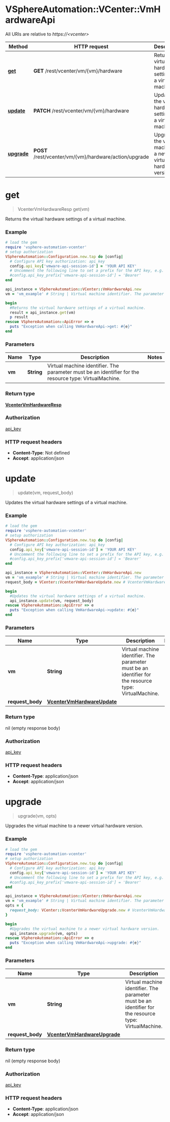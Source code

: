 # VSphereAutomation::VCenter::VmHardwareApi

All URIs are relative to *https://&lt;vcenter&gt;*

Method | HTTP request | Description
------------- | ------------- | -------------
[**get**](VmHardwareApi.md#get) | **GET** /rest/vcenter/vm/{vm}/hardware | Returns the virtual hardware settings of a virtual machine.
[**update**](VmHardwareApi.md#update) | **PATCH** /rest/vcenter/vm/{vm}/hardware | Updates the virtual hardware settings of a virtual machine.
[**upgrade**](VmHardwareApi.md#upgrade) | **POST** /rest/vcenter/vm/{vm}/hardware/action/upgrade | Upgrades the virtual machine to a newer virtual hardware version.


# **get**
> VcenterVmHardwareResp get(vm)

Returns the virtual hardware settings of a virtual machine.

### Example
```ruby
# load the gem
require 'vsphere-automation-vcenter'
# setup authorization
VSphereAutomation::Configuration.new.tap do |config|
  # Configure API key authorization: api_key
  config.api_key['vmware-api-session-id'] = 'YOUR API KEY'
  # Uncomment the following line to set a prefix for the API key, e.g. 'Bearer' (defaults to nil)
  #config.api_key_prefix['vmware-api-session-id'] = 'Bearer'
end

api_instance = VSphereAutomation::VCenter::VmHardwareApi.new
vm = 'vm_example' # String | Virtual machine identifier. The parameter must be an identifier for the resource type: VirtualMachine.

begin
  #Returns the virtual hardware settings of a virtual machine.
  result = api_instance.get(vm)
  p result
rescue VSphereAutomation::ApiError => e
  puts "Exception when calling VmHardwareApi->get: #{e}"
end
```

### Parameters

Name | Type | Description  | Notes
------------- | ------------- | ------------- | -------------
 **vm** | **String**| Virtual machine identifier. The parameter must be an identifier for the resource type: VirtualMachine. | 

### Return type

[**VcenterVmHardwareResp**](VcenterVmHardwareResp.md)

### Authorization

[api_key](../README.md#api_key)

### HTTP request headers

 - **Content-Type**: Not defined
 - **Accept**: application/json



# **update**
> update(vm, request_body)

Updates the virtual hardware settings of a virtual machine.

### Example
```ruby
# load the gem
require 'vsphere-automation-vcenter'
# setup authorization
VSphereAutomation::Configuration.new.tap do |config|
  # Configure API key authorization: api_key
  config.api_key['vmware-api-session-id'] = 'YOUR API KEY'
  # Uncomment the following line to set a prefix for the API key, e.g. 'Bearer' (defaults to nil)
  #config.api_key_prefix['vmware-api-session-id'] = 'Bearer'
end

api_instance = VSphereAutomation::VCenter::VmHardwareApi.new
vm = 'vm_example' # String | Virtual machine identifier. The parameter must be an identifier for the resource type: VirtualMachine.
request_body = VCenter::VcenterVmHardwareUpdate.new # VcenterVmHardwareUpdate | 

begin
  #Updates the virtual hardware settings of a virtual machine.
  api_instance.update(vm, request_body)
rescue VSphereAutomation::ApiError => e
  puts "Exception when calling VmHardwareApi->update: #{e}"
end
```

### Parameters

Name | Type | Description  | Notes
------------- | ------------- | ------------- | -------------
 **vm** | **String**| Virtual machine identifier. The parameter must be an identifier for the resource type: VirtualMachine. | 
 **request_body** | [**VcenterVmHardwareUpdate**](VcenterVmHardwareUpdate.md)|  | 

### Return type

nil (empty response body)

### Authorization

[api_key](../README.md#api_key)

### HTTP request headers

 - **Content-Type**: application/json
 - **Accept**: application/json



# **upgrade**
> upgrade(vm, opts)

Upgrades the virtual machine to a newer virtual hardware version.

### Example
```ruby
# load the gem
require 'vsphere-automation-vcenter'
# setup authorization
VSphereAutomation::Configuration.new.tap do |config|
  # Configure API key authorization: api_key
  config.api_key['vmware-api-session-id'] = 'YOUR API KEY'
  # Uncomment the following line to set a prefix for the API key, e.g. 'Bearer' (defaults to nil)
  #config.api_key_prefix['vmware-api-session-id'] = 'Bearer'
end

api_instance = VSphereAutomation::VCenter::VmHardwareApi.new
vm = 'vm_example' # String | Virtual machine identifier. The parameter must be an identifier for the resource type: VirtualMachine.
opts = {
  request_body: VCenter::VcenterVmHardwareUpgrade.new # VcenterVmHardwareUpgrade | 
}

begin
  #Upgrades the virtual machine to a newer virtual hardware version.
  api_instance.upgrade(vm, opts)
rescue VSphereAutomation::ApiError => e
  puts "Exception when calling VmHardwareApi->upgrade: #{e}"
end
```

### Parameters

Name | Type | Description  | Notes
------------- | ------------- | ------------- | -------------
 **vm** | **String**| Virtual machine identifier. The parameter must be an identifier for the resource type: VirtualMachine. | 
 **request_body** | [**VcenterVmHardwareUpgrade**](VcenterVmHardwareUpgrade.md)|  | [optional] 

### Return type

nil (empty response body)

### Authorization

[api_key](../README.md#api_key)

### HTTP request headers

 - **Content-Type**: application/json
 - **Accept**: application/json



